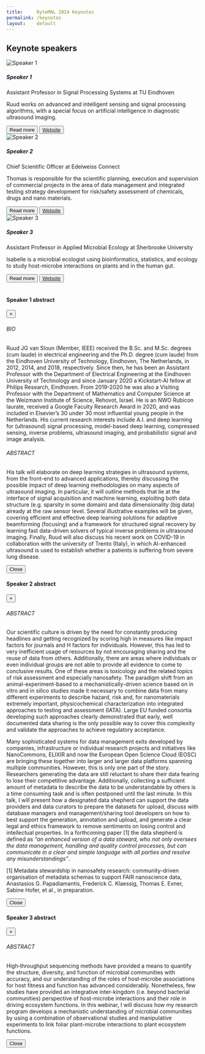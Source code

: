 ```yaml
---
title:     ByteMAL 2024 Keynotes
permalink: /keynotes
layout:    default
---
```


<h2 class="mb-4">Keynote speakers</h2>

<div class="card mb-3" style="max-width: 960px;">
  <div class="row no-gutters">
    <div class="col-md-4" style="display:flex;align-items:center;">
      <img src="/bytemal-2024/images/speaker1.jpg" class="card-img rounded-lg" alt="Speaker 1">
    </div>
    <div class="col-md-8">
      <div class="card-body">
        <h5 class="card-title">Speaker 1</h5>
        <p class="card-text font-weight-bold">Assistant Professor in Signal Processing Systems at TU Eindhoven</p>
        <p class="card-text">Ruud works on advanced and intelligent sensing and signal processing algorithms, with a special focus on artificial intelligence in diagnostic ultrasound imaging.</p>
        <button type="button" class="btn btn-outline-primary btn-sm" data-toggle="modal" data-target="#speaker1Modal">Read more</button>
        <button type="button" class="btn btn-outline-primary btn-sm"><a href="https://www.tue.nl/en/research/researchers/ruud-van-sloun/">Website</a></button>
      </div>
    </div>
  </div>
</div>

<div class="card mb-3" style="max-width: 960px;">
  <div class="row no-gutters">
    <div class="col-md-4" style="display:flex;align-items:center;">
      <img src="/bytemal-2024/images/speaker2.jpg" class="card-img rounded-lg" alt="Speaker 2">
    </div>
    <div class="col-md-8">
      <div class="card-body">
        <h5 class="card-title">Speaker 2</h5>
        <p class="card-text font-weight-bold">Chief Scientific Officer at Edelweiss Connect</p>
        <p class="card-text">Thomas is responsible for the scientific planning, execution and supervision of commercial projects in the area of data management and integrated testing strategy development for risk/safety assessment of chemicals, drugs and nano materials.</p>
        <button type="button" class="btn btn-outline-primary btn-sm" data-toggle="modal" data-target="#speaker2Modal">Read more</button>
        <button type="button" class="btn btn-outline-primary btn-sm"><a href="https://www.edelweissconnect.com/team-dc/thomas-exner">Website</a></button>
      </div>
    </div>
  </div>
</div>

<div class="card mb-3" style="max-width: 960px;">
  <div class="row no-gutters">
    <div class="col-md-4" style="display:flex;align-items:center;">
      <img src="/bytemal-2024/images/speaker3.jpg" class="card-img rounded-lg" alt="Speaker 3">
    </div>
    <div class="col-md-8">
      <div class="card-body">
        <h5 class="card-title">Speaker 3</h5>
        <p class="card-text font-weight-bold">Assistant Professor in Applied Microbial Ecology at Sherbrooke University</p>
        <p class="card-text">Isabelle is a microbial ecologist using bioinformatics, statistics, and ecology to study host-microbe interactions on plants and in the human gut.</p>
                <button type="button" class="btn btn-outline-primary btn-sm" data-toggle="modal" data-target="#speaker3Modal">Read more</button>
        <button type="button" class="btn btn-outline-primary btn-sm"><a href="https://isabellelaforestlapointe.wordpress.com/">Website</a></button>
      </div>
    </div>
  </div>
</div>
<br>


<!-- Speaker 1 Modal -->
<div class="modal fade" id="speaker1Modal" tabindex="-1" role="dialog" aria-labelledby="speaker1Modal" aria-hidden="true">
  <div class="modal-dialog .modal-dialog-scrollable .modal-dialog-centered modal-lg">
    <div class="modal-content p-4">
      <div class="modal-header">
        <h4 class="modal-title" id="speaker1ModalLabel">Speaker 1 abstract</h4>
        <button type="button" class="close" data-dismiss="modal" aria-label="Close">
          <span aria-hidden="true">&times;</span>
        </button>
      </div>
      <div class="modal-body p-4">
        <h6>BIO</h6>
        <p>Ruud JG van Sloun (Member, IEEE) received the B.Sc. and M.Sc. degrees (cum laude) in electrical engineering and the Ph.D. degree (cum laude) from the Eindhoven University of Technology, Eindhoven, The Netherlands, in 2012, 2014, and 2018, respectively. Since then, he has been an Assistant Professor with the Department of Electrical Engineering at the Eindhoven University of Technology and since January 2020 a Kickstart-AI fellow at Philips Research, Eindhoven. From 2019-2020 he was also a Visiting Professor with the Department of Mathematics and Computer Science at the Weizmann Institute of Science, Rehovot, Israel. He is an NWO Rubicon laurate, received a Google Faculty Research Award in 2020, and was included in Elsevier’s 30 under 30 most influential young people in the Netherlands. His current research interests include A.I. and deep learning for (ultrasound) signal processing, model-based deep learning, compressed sensing, inverse problems, ultrasound imaging, and probabilistic signal and image analysis.</p>
        <h6>ABSTRACT</h6>
        <p>His talk will elaborate on deep learning strategies in ultrasound systems, from the front-end to advanced applications, thereby discussing the possible impact of deep learning methodologies on many aspects of ultrasound imaging.  In particular, it will outline methods that lie at the interface of signal acquisition and machine learning, exploiting both data structure (e.g. sparsity in some domain) and data dimensionality (big data) already at the raw sensor level. Several illustrative examples will be given, covering efficient and effective deep learning solutions for adaptive beamforming (focusing) and a framework for structured signal recovery by learning fast data-driven solvers of typical inverse problems in ultrasound imaging. 
Finally, Ruud will also discuss his recent work on COVID-19 in collaboration with the university of Trento (Italy), in which AI-enhanced ultrasound is used to establish whether a patients is suffering from severe lung disease.</p>
      </div>
      <div class="modal-footer">
        <button type="button" class="btn btn-secondary" data-dismiss="modal">Close</button>
      </div>
    </div>
  </div>
</div>

<!-- Thomas' Modal -->
<div class="modal fade" id="speaker2Modal" tabindex="-1" role="dialog" aria-labelledby="speaker2Modal" aria-hidden="true">
  <div class="modal-dialog .modal-dialog-scrollable .modal-dialog-centered modal-lg">
    <div class="modal-content p-4">
      <div class="modal-header">
        <h4 class="modal-title" id="speaker2ModalLabel">Speaker 2 abstract</h4>
        <button type="button" class="close" data-dismiss="modal" aria-label="Close">
          <span aria-hidden="true">&times;</span>
        </button>
      </div>
      <div class="modal-body p-4">
        <h6>ABSTRACT</h6>
        <p>Our scientific culture is driven by the need for constantly producing headlines and getting recognized by scoring high in measures like impact factors for journals and H factors for individuals. However, this has led to very inefficient usage of resources by not encouraging sharing and the reuse of data from others. Additionally, there are areas where individuals or even individual groups are not able to provide all evidence to come to conclusive results. One of these areas is toxicology and the related topics of risk assessment and especially nanosafety. The paradigm shift from an animal-experiment-based to a mechanistically-driven science based on in vitro and in silico studies made it necessary to combine data from many different experiments to describe hazard, risk and, for nanomaterials extremely important, physicochemical characterization into integrated approaches to testing and assessment (IATA). Large EU funded consortia developing such approaches clearly demonstrated that early, well documented data sharing is the only possible way to cover this complexity and validate the approaches to achieve regulatory acceptance.</p>
        <p>Many sophisticated systems for data management exits developed by companies, infrastructure or individual research projects and initiatives like NanoCommons, ELIXIR and now the European Open Science Cloud (EOSC) are bringing these together into larger and larger data platforms spanning multiple communities. However, this is only one part of the story. Researchers generating the data are still reluctant to share their data fearing to lose their competitive advantage. Additionally, collecting a sufficient amount of metadata to describe the data to be understandable by others is a time consuming task and is often postponed until the last minute. In this talk, I will present how a designated data shepherd can support the data providers and data curators to prepare the datasets for upload, discuss with database managers and management/sharing tool developers on how to best support the generation, annotation and upload, and generate a clear legal and ethics framework to remove sentiments on losing control and intellectual properties. In a forthcoming paper [1] the data shepherd is defined as <em>“an enhanced version of a data steward, who not only oversees the data management, handling and quality control processes, but can communicate in a clear and simple language with all parties and resolve any misunderstandings”</em>.</p>
        <p>[1] Metadata stewardship in nanosafety research: community-driven organisation of metadata schemas to support FAIR nanoscience data, Anastasios G. Papadiamantis, Frederick C. Klaessig, Thomas E. Exner, Sabine Hofer, et al., in preparation.</p>
      </div>
      <div class="modal-footer">
        <button type="button" class="btn btn-secondary" data-dismiss="modal">Close</button>
      </div>
    </div>
  </div>
</div>

<!-- Isabelle's Modal -->
<div class="modal fade" id="speaker3Modal" tabindex="-1" role="dialog" aria-labelledby="speaker3Modal" aria-hidden="true">
  <div class="modal-dialog .modal-dialog-scrollable .modal-dialog-centered modal-lg">
    <div class="modal-content p-4">
      <div class="modal-header">
        <h4 class="modal-title" id="speaker3ModalLabel">Speaker 3 abstract</h4>
        <button type="button" class="close" data-dismiss="modal" aria-label="Close">
          <span aria-hidden="true">&times;</span>
        </button>
      </div>
      <div class="modal-body p-4">
        <h6>ABSTRACT</h6>
        <p>High‐throughput sequencing methods have provided a means to quantify the structure, diversity, and function of microbial communities with accuracy, and our understanding of the roles of host‐microbe associations for host fitness and function has advanced considerably. Nonetheless, few studies have provided an integrative inter-kingdom (i.e. beyond bacterial communities) perspective of host-microbe interactions and their role in driving ecosystem functions. In this webinar, I will discuss how my research program develops a mechanistic understanding of microbial communities by using a combination of observational studies and manipulative experiments  to link foliar plant-microbe interactions to plant ecosystem functions.</p>
      </div>
      <div class="modal-footer">
        <button type="button" class="btn btn-secondary" data-dismiss="modal">Close</button>
      </div>
    </div>
  </div>
</div>

